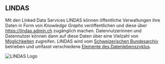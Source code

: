 ## LINDAS

Mit den Linked Data Services LINDAS können öffentliche Verwaltungen ihre Daten in Form von *Knowledge Graphs* veröffentlichen und diese über https://lindas.admin.ch zugänglich machen. Datennutzerinnen und Datennutzer können dann auf diese Daten über eine Vielzahl von [Möglichkeiten](/data-usage/data-usage-types) zugreifen. LINDAS wird vom [Schweizerischen Bundesarchiv](https://www.bar.admin.ch/bar/de/home.html) betrieben und umfasst verschiedene [Elemente des Datenlebenszyklus](/ecosystem/LINDAS-ecosystem).

![LINDAS Logo](/static-assets/img/lindaslogo_web.png)
